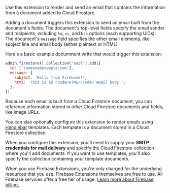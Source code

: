 Use this extension to render and send an email that contains the information from a document added to Cloud Firestore.

Adding a document triggers this extension to send an email built from the document's fields. The document's top-level fields specify the email sender and recipients, including `to`, `cc`, and `bcc` options (each supporting UIDs). The document's `message` field specifies the other email elements, like subject line and email body (either plaintext or HTML)

Here's a basic example documment write that would trigger this extension:

```js
admin.firestore().collection('mail').add({
  to: ['someone@example.com'],
  message: {
    subject: 'Hello from Firebase!',
    html: 'This is an <code>HTML</code> email body.',
  },
})
```

Because each email is built from a Cloud Firestore document, you can reference information stored in _other_ Cloud Firestore documents and fields, like image URLs.

You can also optionally configure this extension to render emails using [Handlebar](https://handlebarsjs.com/) templates. Each template is a document stored in a Cloud Firestore collection.

When you configure this extension, you'll need to supply your **SMTP credentials for mail delivery** and specify the Cloud Firestore collection where you'll add documents. If you want to use templates, you'll also specify the collection containing your template documents.

When you use Firebase Extensions, you're only charged for the underlying resources that you use. Firebase Extensions themselves are free to use. All Firebase services offer a free tier of usage. [Learn more about Firebase billing.](https://firebase.google.com/pricing)
